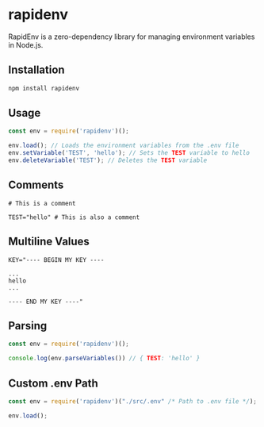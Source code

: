 # rapidenv

RapidEnv is a zero-dependency library for managing environment variables in Node.js.

## Installation

```bash
npm install rapidenv
```

## Usage

```js
const env = require('rapidenv')();

env.load(); // Loads the environment variables from the .env file
env.setVariable('TEST', 'hello'); // Sets the TEST variable to hello
env.deleteVariable('TEST'); // Deletes the TEST variable
```

## Comments
    
```dosini
# This is a comment

TEST="hello" # This is also a comment
```

## Multiline Values

```dosini
KEY="---- BEGIN MY KEY ----

...
hello
...

---- END MY KEY ----"
```

## Parsing
```js
const env = require('rapidenv')();

console.log(env.parseVariables()) // { TEST: 'hello' }
```

## Custom .env Path

```js
const env = require('rapidenv')("./src/.env" /* Path to .env file */);

env.load();
```